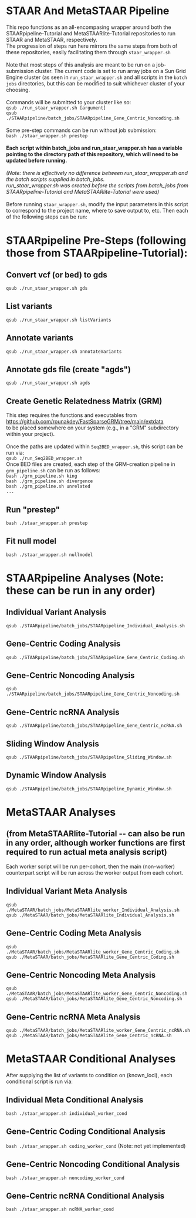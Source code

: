 # STAAR And MetaSTAAR Pipeline

This repo functions as an all-encompasing wrapper around both the STAARpipeline-Tutorial and MetaSTAARlite-Tutorial repositories to run STAAR and MetaSTAAR, respectively.\
The progression of steps run here mirrors the same steps from both of these repositories, easily facilitating them through `staar_wrapper.sh` \
\
Note that most steps of this analysis are meant to be run on a job-submission cluster. The current code is set to run array jobs on a Sun Grid Engine cluster (as seen in `run_staar_wrapper.sh` 
and all scripts in the `batch jobs` directories, but this can be modified to suit whichever cluster of your choosing. \
\
Commands will be submitted to your cluster like so: \
`qsub ./run_staar_wrapper.sh [argument]` \
`qsub ./STAARpipeline/batch_jobs/STAARpipeline_Gene_Centric_Noncoding.sh` \
\
Some pre-step commands can be run without job submission: \
`bash ./staar_wrapper.sh prestep` \
\
**Each script within batch_jobs and run_staar_wrapper.sh has a variable pointing to the directory path of this repository, which will need to be updated before running.** \
\
*(Note: there is effectively no difference between run_staar_wrapper.sh and the batch scripts supplied in batch_jobs. \
run_staar_wrapper.sh was created before the scripts from batch_jobs from STAARpipeline-Tutorial and MetaSTAARlite-Tutorial were used)* \
\
Before running `staar_wrapper.sh`, modify the input parameters in this script to correspond to the project name, where to save output to, etc.
Then each of the following steps can be run:

# STAARpipeline Pre-Steps (following those from STAARpipeline-Tutorial):
## Convert vcf (or bed) to gds
`qsub ./run_staar_wrapper.sh gds`

## List variants
`qsub ./run_staar_wrapper.sh listVariants`

## Annotate variants
`qsub ./run_staar_wrapper.sh annotateVariants`

## Annotate gds file (create "agds")
`qsub ./run_staar_wrapper.sh agds`

## Create Genetic Relatedness Matrix (GRM)
This step requires the functions and executables from https://github.com/rounakdey/FastSparseGRM/tree/main/extdata \
to be placed somewhere on your system (e.g., in a "GRM" subdirectory within your project). \
\
Once the paths are updated within `Seq2BED_wrapper.sh`, this script can be run via: \
`qsub ./run_Seq2BED_wrapper.sh` \
Once BED files are created, each step of the GRM-creation pipeline in `grm_pipeline.sh` can be run as follows: \
`bash ./grm_pipeline.sh king` \
`bash ./grm_pipeline.sh divergence` \
`bash ./grm_pipeline.sh unrelated` \
`...`

## Run "prestep"
`bash ./staar_wrapper.sh prestep`

## Fit null model
`bash ./staar_wrapper.sh nullmodel`

# STAARpipeline Analyses (Note: these can be run in any order)
## Individual Variant Analysis
`qsub ./STAARpipeline/batch_jobs/STAARpipeline_Individual_Analysis.sh`

## Gene-Centric Coding Analysis
`qsub ./STAARpipeline/batch_jobs/STAARpipeline_Gene_Centric_Coding.sh`

## Gene-Centric Noncoding Analysis
`qsub ./STAARpipeline/batch_jobs/STAARpipeline_Gene_Centric_Noncoding.sh`

## Gene-Centric ncRNA Analysis
`qsub ./STAARpipeline/batch_jobs/STAARpipeline_Gene_Centric_ncRNA.sh`

## Sliding Window Analysis
`qsub ./STAARpipeline/batch_jobs/STAARpipeline_Sliding_Window.sh`

## Dynamic Window Analysis
`qsub ./STAARpipeline/batch_jobs/STAARpipeline_Dynamic_Window.sh`

# MetaSTAAR Analyses 
## (from MetaSTAARlite-Tutorial -- can also be run in any order, although worker functions are first required to run actual meta analysis script)
Each worker script will be run per-cohort, then the main (non-worker) counterpart script will be run across the worker output from each cohort.
## Individual Variant Meta Analysis
`qsub ./MetaSTAAR/batch_jobs/MetaSTAARlite_worker_Individual_Analysis.sh` \
`qsub ./MetaSTAAR/batch_jobs/MetaSTAARlite_Individual_Analysis.sh`

## Gene-Centric Coding Meta Analysis
`qsub ./MetaSTAAR/batch_jobs/MetaSTAARlite_worker_Gene_Centric_Coding.sh` \
`qsub ./MetaSTAAR/batch_jobs/MetaSTAARlite_Gene_Centric_Coding.sh`

## Gene-Centric Noncoding Meta Analysis
`qsub ./MetaSTAAR/batch_jobs/MetaSTAARlite_worker_Gene_Centric_Noncoding.sh` \
`qsub ./MetaSTAAR/batch_jobs/MetaSTAARlite_Gene_Centric_Noncoding.sh`

## Gene-Centric ncRNA Meta Analysis
`qsub ./MetaSTAAR/batch_jobs/MetaSTAARlite_worker_Gene_Centric_ncRNA.sh` \
`qsub ./MetaSTAAR/batch_jobs/MetaSTAARlite_Gene_Centric_ncRNA.sh`

# MetaSTAAR Conditional Analyses
After supplying the list of variants to condition on (known_loci), each conditional script is run via:
## Individual Meta Conditional Analysis
`bash ./staar_wrapper.sh individual_worker_cond`

## Gene-Centric Coding Conditional Analysis
`bash ./staar_wrapper.sh coding_worker_cond` (Note: not yet implemented)

## Gene-Centric Noncoding Conditional Analysis
`bash ./staar_wrapper.sh noncoding_worker_cond`

## Gene-Centric ncRNA Conditional Analysis
`bash ./staar_wrapper.sh ncRNA_worker_cond`
